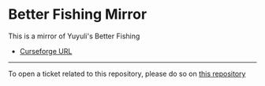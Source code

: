 # Better Fishing Mirror

This is a mirror of Yuyuli's Better Fishing

- [Curseforge URL](https://www.curseforge.com/wow/addons/better-fishing)

----

To open a ticket related to this repository, please do so on [this repository](https://github.com/curseforge-mirror/.github)